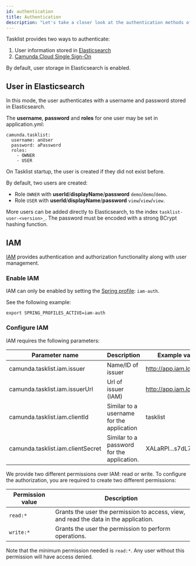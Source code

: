 ```yaml
---
id: authentication
title: Authentication
description: "Let's take a closer look at the authentication methods of Tasklist."
---
```


Tasklist provides two ways to authenticate:

1. User information stored in [Elasticsearch](#user-in-elasticsearch)
2. [Camunda Cloud Single Sign-On](#camunda-cloud-single-sign-on)

By default, user storage in Elasticsearch is enabled.

## User in Elasticsearch

In this mode, the user authenticates with a username and password stored in Elasticsearch.

The **username**, **password** and **roles** for one user may be set in application.yml:

```
camunda.tasklist:
  username: anUser
  password: aPassword
  roles:
    - OWNER
    - USER
```

On Tasklist startup, the user is created if they did not exist before.

By default, two users are created:
* Role `OWNER` with **userId**/**displayName**/**password** `demo`/`demo`/`demo`.
* Role `USER` with **userId**/**displayName**/**password** `view`/`view`/`view`.

More users can be added directly to Elasticsearch, to the index `tasklist-user-<version>_`. The password must be encoded with a strong BCrypt hashing function.


## IAM

[IAM](/docs/components/iam/what-is-iam/) provides authentication and authorization functionality along with user management.

### Enable IAM

IAM can only be enabled by setting the [Spring profile](https://docs.spring.io/spring-boot/docs/current/reference/html/spring-boot-features.html#boot-features-profiles): `iam-auth`.

See the following example:

```
export SPRING_PROFILES_ACTIVE=iam-auth
```

### Configure IAM
IAM requires the following parameters:

Parameter name | Description | Example value
---------------|-------------|---------------
camunda.tasklist.iam.issuer | Name/ID of issuer | http://app.iam.localhost
camunda.tasklist.iam.issuerUrl | Url of issuer (IAM) | http://app.iam.localhost
camunda.tasklist.iam.clientId | Similar to a username for the application | tasklist
camunda.tasklist.iam.clientSecret | Similar to a password for the application. | XALaRPl...s7dL7

We provide two different permissions over IAM: read or write.
To configure the authorization, you are required to create two different permissions:

Permission value | Description 
----------------|-------------
`read:*` | Grants the user the permission to access, view, and read the data in the application.
`write:*` | Grants the user the permission to perform operations.

Note that the minimum permission needed is `read:*`. Any user without this permission will have access denied.
